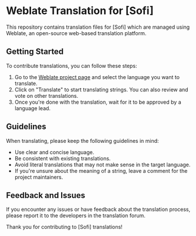 # Weblate Translation for [Sofi]

This repository contains translation files for [Sofi] which are managed using Weblate, an open-source web-based translation platform.

## Getting Started

To contribute translations, you can follow these steps:

1. Go to the [Weblate project page](https://translate.sofi.gg/engage/sofi/) and select the language you want to translate.
2. Click on "Translate" to start translating strings. You can also review and vote on other translations.
3. Once you're done with the translation, wait for it to be approved by a language lead.

## Guidelines

When translating, please keep the following guidelines in mind:

- Use clear and concise language.
- Be consistent with existing translations.
- Avoid literal translations that may not make sense in the target language.
- If you're unsure about the meaning of a string, leave a comment for the project maintainers.

## Feedback and Issues

If you encounter any issues or have feedback about the translation process, please report it to the developers in the translation forum.

Thank you for contributing to [Sofi] translations!
